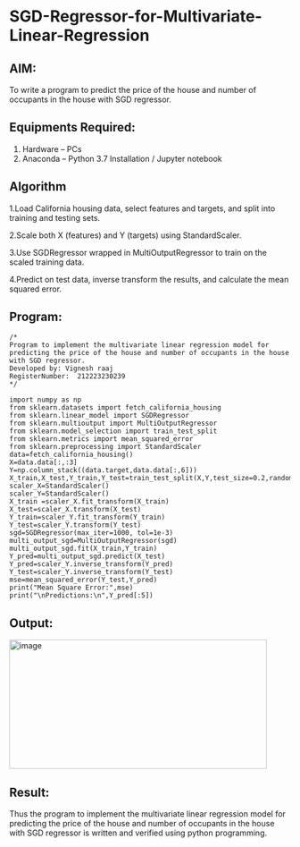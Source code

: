 # SGD-Regressor-for-Multivariate-Linear-Regression

## AIM:
To write a program to predict the price of the house and number of occupants in the house with SGD regressor.

## Equipments Required:
1. Hardware – PCs
2. Anaconda – Python 3.7 Installation / Jupyter notebook

## Algorithm
1.Load California housing data, select features and targets, and split into training and testing sets.

2.Scale both X (features) and Y (targets) using StandardScaler.

3.Use SGDRegressor wrapped in MultiOutputRegressor to train on the scaled training data.

4.Predict on test data, inverse transform the results, and calculate the mean squared error.

## Program:
```
/*
Program to implement the multivariate linear regression model for predicting the price of the house and number of occupants in the house with SGD regressor.
Developed by: Vignesh raaj 
RegisterNumber:  212223230239
*/
```
```
import numpy as np
from sklearn.datasets import fetch_california_housing
from sklearn.linear_model import SGDRegressor
from sklearn.multioutput import MultiOutputRegressor
from sklearn.model_selection import train_test_split
from sklearn.metrics import mean_squared_error
from sklearn.preprocessing import StandardScaler
data=fetch_california_housing()
X=data.data[:,:3]
Y=np.column_stack((data.target,data.data[:,6]))
X_train,X_test,Y_train,Y_test=train_test_split(X,Y,test_size=0.2,random_state=42)
scaler_X=StandardScaler()
scaler_Y=StandardScaler()
X_train =scaler_X.fit_transform(X_train)
X_test=scaler_X.transform(X_test)
Y_train=scaler_Y.fit_transform(Y_train)
Y_test=scaler_Y.transform(Y_test)
sgd=SGDRegressor(max_iter=1000, tol=1e-3)
multi_output_sgd=MultiOutputRegressor(sgd)
multi_output_sgd.fit(X_train,Y_train)
Y_pred=multi_output_sgd.predict(X_test)
Y_pred=scaler_Y.inverse_transform(Y_pred)
Y_test=scaler_Y.inverse_transform(Y_test)
mse=mean_squared_error(Y_test,Y_pred)
print("Mean Square Error:",mse)
print("\nPredictions:\n",Y_pred[:5])
```

## Output:
<img width="461" height="231" alt="image" src="https://github.com/user-attachments/assets/f763d5a1-0054-4e01-8508-39b645158a94" />

## Result:
Thus the program to implement the multivariate linear regression model for predicting the price of the house and number of occupants in the house with SGD regressor is written and verified using python programming.
